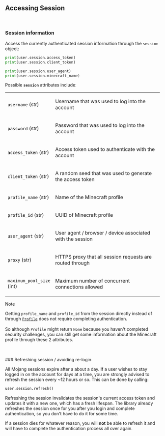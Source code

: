 #
<h2>Accessing Session</h2>

<br>

### Session information
Access the currently authenticated session information through the `session` object:

```py
print(user.session.access_token)
print(user.session.client_token)

print(user.session.user_agent)
print(user.session.minecraft_name)
```

<p>Possible <b><code>session</code></b> attributes include:</p>

<div class="wy-table-responsive"><table class="longtable docutils align-default">
<colgroup>
<col style="width: 10%">
<col style="width: 90%">
</colgroup>
    <tbody>

<tr class="row-odd">
<td><p><code style="color:black;">username</code> (str)</p></td>
<td><p>Username that was used to log into the account</p></td>
</tr>

<tr class="row-odd">
<td><p><code style="color:black;">password</code> (str)</p></td>
<td><p>Password that was used to log into the account</p></td>
</tr>
<tr class="row-odd">
<td><p><code style="color:black;">access_token</code> (str)</p></td>
<td><p> Access token used to authenticate with the account</p></td>
</tr>
<tr class="row-odd">
<td><p><code style="color:black;">client_token</code> (str)</p></td>
<td><p> A random seed that was used to generate the access token</p></td>
</tr>

<tr class="row-odd">
<td><p><code style="color:black;">profile_name</code> (str)</p></td>
<td><p>Name of the Minecraft profile</p></td>
</tr>
<tr class="row-odd">
<td><p><code style="color:black;">profile_id</code> (str)</p></td>
<td><p>UUID of Minecraft profile</p></td>
</tr>

<tr class="row-odd">
<td><p><code style="color:black;">user_agent</code> (str)</p></td>
<td><p>User agent / browser / device associated with the session</p></td>
</tr>
<tr class="row-odd">
<td><p><code style="color:black;">proxy</code> (str)</p></td>
<td><p>HTTPS proxy that all session requests are routed through</p></td>
</tr>
<tr class="row-odd">
<td><p><code style="color:black;">maximum_pool_size</code> (int)</p></td>
<td><p>Maximum number of concurrent connections allowed</p></td>
</tr>
</tbody>
</table></div>
<div class="admonition note">
<p class="admonition-title">Note</p>
<p>Getting <code>profile_name</code> and <code>profile_id</code> from the session directly instead of through <a href="/en/latest/profile/#profile"><code>Profile</code></a> does not require completing authentication.
<br><br>
So although <code>Profile</code> might return <code>None</code> because you haven't completed security challenges, you can still get some information about the Minecraft profile through these 2 attributes.</p>
</div>

<br>
<br>
### Refreshing session / avoiding re-login

All Mojang sessions expire after a about a day. If a user wishes to stay logged in on the account for days at a time, you are strongly advised to refresh the session every ~12 hours or so. This can be done by calling:
```py
user.session.refresh()
``` 
Refreshing the session invalidates the session's current access token and updates it with a new one, which has a fresh lifespan. The library already refreshes the session once for you after you login and complete authentication, so you don't have to do it for some time.

If a session dies for whatever reason, you will **not** be able to refresh it and will have to complete the authentication process all over again.



<br><br>